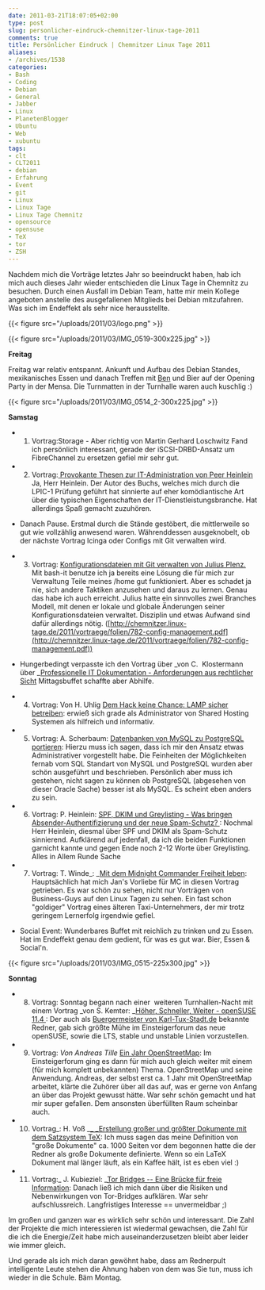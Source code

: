 ```yaml
---
date: 2011-03-21T18:07:05+02:00
type: post
slug: personlicher-eindruck-chemnitzer-linux-tage-2011
comments: true
title: Persönlicher Eindruck | Chemnitzer Linux Tage 2011
aliases:
- /archives/1538
categories:
- Bash
- Coding
- Debian
- General
- Jabber
- Linux
- PlanetenBlogger
- Ubuntu
- Web
- xubuntu
tags:
- clt
- CLT2011
- debian
- Erfahrung
- Event
- git
- Linux
- Linux Tage
- Linux Tage Chemnitz
- opensource
- opensuse
- TeX
- tor
- ZSH
---
```


Nachdem mich die Vorträge letztes Jahr so beeindruckt haben, hab ich mich auch dieses Jahr wieder entschieden die Linux Tage in Chemnitz zu besuchen. Durch einen Ausfall im Debian Team, hatte mir mein Kollege angeboten anstelle des ausgefallenen Mitglieds bei Debian mitzufahren. Was sich im Endeffekt als sehr nice herausstellte.

{{< figure src="/uploads/2011/03/logo.png" >}}

{{< figure src="/uploads/2011/03/IMG_0519-300x225.jpg" >}}



**Freitag**

Freitag war relativ entspannt. Ankunft und Aufbau des Debian Standes, mexikanisches Essen und danach Treffen mit [Ben](http://zeroathome.de/) und Bier auf der Opening Party in der Mensa. Die Turnmatten in der Turnhalle waren auch kuschlig :)

{{< figure src="/uploads/2011/03/IMG_0514_2-300x225.jpg" >}}

**Samstag**


  * 1. Vortrag:Storage - Aber richtig von Martin Gerhard Loschwitz Fand ich persönlich interessant, gerade der iSCSI-DRBD-Ansatz um FibreChannel zu ersetzen gefiel mir sehr gut.

	
  * 2. Vortrag:[ Provokante Thesen zur IT-Administration von Peer Heinlein](http://chemnitzer.linux-tage.de/2011/vortraege/745) Ja, Herr Heinlein. Der Autor des Buchs, welches mich durch die LPIC-1 Prüfung geführt hat sinnierte auf eher komödiantische Art über die typischen Eigenschaften der IT-Dienstleistungsbranche. Hat allerdings Spaß gemacht zuzuhören.

	
  * Danach Pause. Erstmal durch die Stände gestöbert, die mittlerweile so gut wie vollzählig anwesend waren. Währenddessen ausgeknobelt, ob der nächste Vortrag Icinga oder Configs mit Git verwalten wird.

	
  * 3. Vortrag: [Konfigurationsdateien mit Git verwalten von Julius Plenz.](http://chemnitzer.linux-tage.de/2011/vortraege/782) Mit bash-it benutze ich ja bereits eine Lösung die für mich zur Verwaltung Teile meines /home gut funktioniert. Aber es schadet ja nie, sich andere Taktiken anzusehen und daraus zu lernen. Genau das habe ich auch erreicht. Julius hatte ein sinnvolles zwei Branches Modell, mit denen er lokale und globale Änderungen seiner Konfigurationsdateien verwaltet. Disziplin und etwas Aufwand sind dafür allerdings nötig. ([http://chemnitzer.linux-tage.de/2011/vortraege/folien/782-config-management.pdf](http://chemnitzer.linux-tage.de/2011/vortraege/folien/782-config-management.pdf))

	
  * Hungerbedingt verpasste ich den Vortrag über _von C.  Klostermann über _[Professionelle IT Dokumentation - Anforderungen aus rechtlicher Sicht](http://chemnitzer.linux-tage.de/2011/vortraege/626) Mittagsbuffet schaffte aber Abhilfe.

	
  * 4. Vortrag: Von H. Uhlig [Dem Hack keine Chance: LAMP sicher betreiben](http://chemnitzer.linux-tage.de/2011/vortraege/736): erwieß sich grade als Administrator von Shared Hosting Systemen als hilfreich und informativ.

	
  * 5. Vortrag: A. Scherbaum: [Datenbanken von MySQL zu PostgreSQL portieren](http://chemnitzer.linux-tage.de/2011/vortraege/635): Hierzu muss ich sagen, dass ich mir den Ansatz etwas Administrativer vorgestellt habe. Die Feinheiten der Möglichkeiten fernab vom SQL Standart von MySQL und PostgreSQL wurden aber schön ausgeführt und beschrieben. Persönlich aber muss ich gestehen, nicht sagen zu können ob PostgreSQL (abgesehen von dieser Oracle Sache) besser ist als MySQL. Es scheint eben anders zu sein.

	
  * 6. Vortrag: P. Heinlein: [SPF, DKIM und Greylisting - Was bringen Absender-Authentifizierung und der neue Spam-Schutz? ](http://chemnitzer.linux-tage.de/2011/vortraege/742): Nochmal Herr Heinlein, diesmal über SPF und DKIM als Spam-Schutz sinnierend. Aufklärend auf jedenfall, da ich die beiden Funktionen garnicht kannte und gegen Ende noch 2-12 Worte über Greylisting. Alles in Allem Runde Sache

	
  * 7. Vortrag: T. Winde_: _[Mit dem Midnight Commander Freiheit leben](http://chemnitzer.linux-tage.de/2011/vortraege/750): Hauptsächlich hat mich Jan's Vorliebe für MC in diesen Vortrag getrieben. Es war schön zu sehen, nicht nur Vorträgen von Business-Guys auf den Linux Tagen zu sehen. Ein fast schon "goldiger" Vortrag eines älteren Taxi-Unternehmers, der mir trotz geringem Lernerfolg irgendwie gefiel.

	
  * Social Event: Wunderbares Buffet mit reichlich zu trinken und zu Essen. Hat im Endeffekt genau dem gedient, für was es gut war. Bier, Essen & Social'n.




{{< figure src="/uploads/2011/03/IMG_0515-225x300.jpg" >}}

**Sonntag**



	
  * 8. Vortrag: Sonntag begann nach einer  weiteren Turnhallen-Nacht mit einem Vortrag _von S. Kemter: _[Höher, Schneller, Weiter - openSUSE 11.4 ](http://chemnitzer.linux-tage.de/2011/vortraege/690): Der auch als [Buergermeister von Karl-Tux-Stadt.de](http://karl-tux-stadt.de/ktuxs/) bekannte Redner, gab sich größte Mühe im Einsteigerforum das neue openSUSE, sowie die LTS, stable und unstable Linien vorzustellen.

	
  * 9. Vortrag: _Von Andreas Tille_ [Ein Jahr OpenStreetMap](http://chemnitzer.linux-tage.de/2011/vortraege/636): Im Einsteigerforum ging es dann für mich auch gleich weiter mit einem (für mich komplett unbekannten) Thema. OpenStreetMap und seine Anwendung. Andreas, der selbst erst ca. 1 Jahr mit OpenStreetMap arbeitet, klärte die Zuhörer über all das auf, was er gerne von Anfang an über das Projekt gewusst hätte. War sehr schön gemacht und hat mir super gefallen. Dem ansonsten überfüllten Raum scheinbar auch.

	
  * 10. Vortrag_: H. Voß _[_ _Erstellung großer und größter Dokumente mit dem Satzsystem TeX](http://chemnitzer.linux-tage.de/2011/vortraege/720): Ich muss sagen das meine Definition von "große Dokumente" ca. 1000 Seiten vor dem begonnen hatte die der Redner als große Dokumente definierte. Wenn so ein LaTeX Dokument mal länger läuft, als ein Kaffee hält, ist es eben viel :)

	
  * 11. Vortrag:_ J. Kubieziel: _[Tor Bridges -- Eine Brücke für freie Information](http://chemnitzer.linux-tage.de/2011/vortraege/796): Danach ließ ich mich dann über die Risiken und Nebenwirkungen von Tor-Bridges aufklären. War sehr aufschlussreich. Langfristiges Interesse == unvermeidbar ;)

	

Im großen und ganzen war es wirklich sehr schön und interessant. Die Zahl der Projekte die mich interessieren ist wiedermal gewachsen, die Zahl für die ich die Energie/Zeit habe mich auseinanderzusetzen bleibt aber leider wie immer gleich.

Und gerade als ich mich daran gewöhnt habe, dass am Rednerpult intelligente Leute stehen die Ahnung haben von dem was Sie tun, muss ich wieder in die Schule. Bäm Montag.
